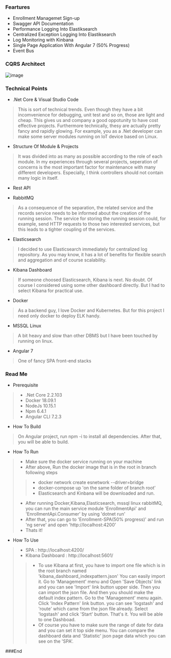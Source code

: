 ### Feartures

- Enrollment Managemet Sign-up
- Swagger API Documentation
- Performance Logging Into Elastiksearch
- Centralized Exception Logging Into Elastiksearch 
- Log Monitoring with Kinbana
- Single Page Application With Angular 7 (50% Progress)
- Event Bus

### CQRS Architect
![image](https://drive.google.com/uc?export=view&id=1tnToN4C3DzzjWAOVI4WA26qM-fVWi-FO)


### Technical Points
- .Net Core & Visual Studio Code
>This is sort of technical trends. 
>Even though they have a bit incomvenience for debugging, unit test and so on, those are light and cheap. 
>This gives us and company a good oppotunity to have cost effective projects. 
>Furthermore technically, thesy are actually pretty fancy and rapidly glowing. 
>For example, you as a .Net developer can make some server modules running on IoT device based on Linux.

- Structure Of Module & Projects
>It was divided into as many as possible according to the role of each module. 
>In my experiences through several projects, seperation of concerns is the most important factor for maintenance with many different developers. Especially, I think controllers should not contain many logic in itself.

- Rest API

- RabbitMQ
>As a consequence of the separation, the related service and the records service needs to be informed about the creation of the running session. The service for storing the running session could, for example, send HTTP requests to those two interested services, but this leads to a tighter coupling of the services.

- Elasticsearch
>I decided to use Elasticsearch immediately for centralized log repository.
>As you may know, it has a lot of benefits for flexible search and aggregation and of course scalability. 

- Kibana Dashboard
>If someone choosed Elasticsearch, Kibana is next. No doubt. 
>Of course I considered using some other dashboard directly. But I had to select Kibana for practical use.

- Docker
>As a backend guy, I love Docker and Kubernetes.
>But for this project I need only docker to deploy ELK handy.

- MSSQL Linux
>A bit heavy and slow than other DBMS but I have been touched by running on linux.

- Angular 7
>One of fancy SPA front-end stacks



### Read Me
- Prerequisite
> - .Net Core 2.2.103
> - Docker 18.09.1
> - NodeJs 10.15.1
> - Npm 6.4.1
> - Angular CLI 7.2.3 

- How To Build
> On Angular project, run npm -i to install all dependencies.
> After that, you will be able to build.

- How To Run
> - Make sure the docker service running on your machine 
> - After above, Run the docker image that is in the root in branch following steps
>> - docker network create esnetwork --driver=bridge
>> - docker-compose up 'on the same folder of branch root'
>> - Elasticsearch and Kinbana will be downloaded and run.
> - After running Docker,Kibana,Elasticsearch, mssql linux rabbitMQ, 
you can run the main service module 'EnrollmentApi' and 'EnrollmentApi.Consumer' by using 'dotnet run'
> - After that, you can go to 'Enrollment-SPA(50% progress)' and run 'ng serve' and open 'http://localhost:4200'
> - Thats it!

- How To Use
> - SPA : http://localhost:4200/
> - Kibana Dashboard : http://localhost:5601/
>> - To use Kibana at first, you have to import one file which is in the root branch named 'kibana_dashboard_indexpattern.json'
	You can easily import it. Go to 'Management' menu and Open 'Save Objects' link and you can see 'Import' link button upper side.
	Then you can import the json file. And then you should make the default index pattern. Go to the 'Management' menu again.  
	Click 'Index Pattern' link button. you can see 'logstash' and 'route' which came from the json file already.
	Select 'logstash' and click 'Start' button. That's it. You will be able to one Dashboad.
>> - Of course you have to make sure the range of date for data and you can set it top side menu.
>> You can compare the dashboard data and 'Statistic' json page data which you can see on the 'SPA'.

###End